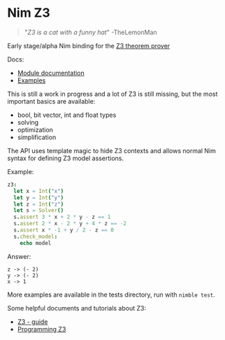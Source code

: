 
# Nim Z3

> "_Z3 is a cat with a funny hat_"
> -TheLemonMan

Early stage/alpha Nim binding for the [Z3 theorem prover](https://github.com/Z3Prover/z3)

Docs:

* [Module documentation](http://htmlpreview.github.io/?https://github.com/zevv/nimz3/blob/master/src/z3.html)
* [Examples](https://github.com/zevv/nimz3/blob/master/tests/test1.nim)

This is still a work in progress and a lot of Z3 is still missing, but the most
important basics are available:

* bool, bit vector, int and float types
* solving
* optimization
* simplification

The API uses template magic to hide Z3 contexts and allows normal Nim syntax for defining Z3 model assertions.

Example:

```nim
z3:
  let x = Int("x")
  let y = Int("y")
  let z = Int("z")
  let s = Solver()
  s.assert 3 * x + 2 * y - z == 1
  s.assert 2 * x - 2 * y + 4 * z == -2
  s.assert x * -1 + y / 2 - z == 0
  s.check_model:
    echo model
```

Answer:

```
z -> (- 2)
y -> (- 2)
x -> 1
```

More examples are available in the tests directory, run with `nimble test`.

Some helpful documents and tutorials about Z3:

* [Z3 - guide](https://rise4fun.com/z3/tutorialcontent/guide)
* [Programming Z3](https://theory.stanford.edu/~nikolaj/programmingz3.html)
